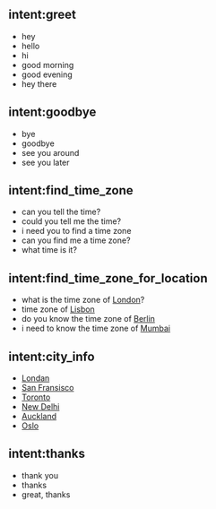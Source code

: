 ## intent:greet
- hey
- hello
- hi
- good morning
- good evening
- hey there

## intent:goodbye
- bye
- goodbye
- see you around
- see you later

## intent:find_time_zone
- can you tell the time?
- could you tell me the time?
- i need you to find a time zone
- can you find me a time zone?
- what time is it?

## intent:find_time_zone_for_location
- what is the time zone of [London](city)?
- time zone of [Lisbon](city)
- do you know the time zone of [Berlin](city)
- i need to know the time zone of [Mumbai](city)

## intent:city_info
- [Londan](city)
- [San Fransisco](city)
- [Toronto](city)
- [New Delhi](city)
- [Auckland](city)
- [Oslo](city)

## intent:thanks
- thank you
- thanks
- great, thanks